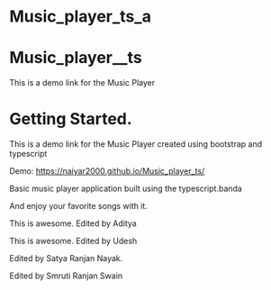 
# Music_player_ts_a

# Music_player__ts

This is a demo link for the Music Player
# Getting Started.

This is a demo link for the Music Player created using bootstrap and typescript

Demo:  https://naiyar2000.github.io/Music_player_ts/

Basic music player application built using the typescript.banda

And enjoy your favorite songs with it.

This is awesome. 
Edited by Aditya

This is awesome. 
Edited by Udesh

Edited by Satya Ranjan Nayak.

Edited by Smruti Ranjan Swain

